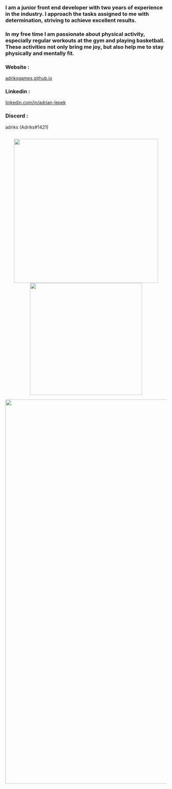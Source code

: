 <pre></pre>

<h3>I am a junior front end developer with two years of experience in the industry. I approach the tasks assigned to me with determination, striving to achieve excellent results.</h3>

<h3>In my free time I am passionate about physical activity, especially regular workouts at the gym and playing basketball. These activities not only bring me joy, but also help me to stay physically and mentally fit.</h3>

<h3>Website :</h3><a href="https://adriksgames.github.io/" target="_blank">adriksgames.github.io</a> <br>

<h3>Linkedin :</h3><a href="https://www.linkedin.com/in/adrian-lepek/" target="_blank">linkedin.com/in/adrian-lepek</a> <br>

<h3>Discord :</h3><p>adriks (Adriks#1421)</p>

<pre></pre>

<p align="center">
  <img align="center" src="https://github-readme-stats.vercel.app/api?username=AdriksOwy&count_private=true&show_icons=true&theme=tokyonight" width="450px" />
  <img align="center" src="https://github-readme-stats.vercel.app/api/top-langs/?username=AdriksOwy&layout=compact&theme=tokyonight" width="350px" />
</p>

<p align="center">
  <img src="https://github-profile-trophy.vercel.app/?username=AdriksOwy&column=7&theme=onedark" width="1200px">
</p>

<pre></pre>
